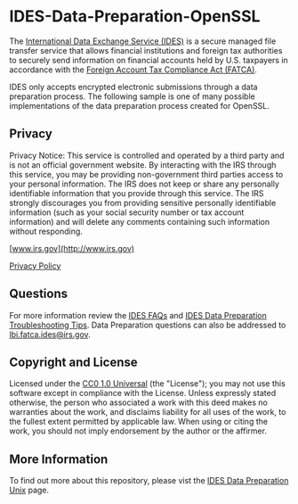 # IDES-Data-Preparation-OpenSSL
The [International Data Exchange Service (IDES)](https://www.irs.gov/businesses/corporations/international-data-exchange-service) is a secure managed file transfer service that allows financial institutions and foreign tax authorities to securely send information on financial accounts held by U.S. taxpayers in accordance with the [Foreign Account Tax Compliance Act (FATCA)](https://www.irs.gov/businesses/corporations/foreign-account-tax-compliance-act-fatca). 

IDES only accepts encrypted electronic submissions through a data preparation process. The following sample is one of many possible implementations of the data preparation process created for OpenSSL.

## Privacy
Privacy Notice: This service is controlled and operated by a third party and is not an official government website. By interacting with the IRS through this service, you may be providing non-government third parties access to your personal information. The IRS does not keep or share any personally identifiable information that you provide through this service. The IRS strongly discourages you from providing sensitive personally identifiable information (such as your social security number or tax account information) and will delete any comments containing such information without responding.

[www.irs.gov](http://www.irs.gov)

[Privacy Policy](http://www.irs.gov/privacy)
 
## Questions
For more information review the [IDES FAQs](http://www.irs.gov/Businesses/Corporations/FATCA-IDES-Technical-FAQs) and [IDES Data Preparation Troubleshooting Tips](https://www.irs.gov/businesses/corporations/ides-data-transmission-and-file-preparation). Data Preparation questions can also be addressed to lbi.fatca.ides@irs.gov.

## Copyright and License 
Licensed under the [CC0 1.0 Universal](/LICENSE) (the "License"); you may not use this software except in compliance with the License. Unless expressly stated otherwise, the person who associated a work with this deed makes no warranties about the work, and disclaims liability for all uses of the work, to the fullest extent permitted by applicable law. When using or citing the work, you should not imply endorsement by the author or the affirmer.

## More Information 
To find out more about this repository, please vist the [IDES Data Preparation Unix](http://irsgov.github.io/IDES-Data-Preparation-OpenSSL) page.
